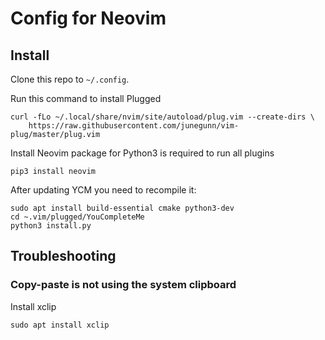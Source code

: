 # Config for Neovim

## Install
Clone this repo to `~/.config`.

Run this command to install Plugged
```
curl -fLo ~/.local/share/nvim/site/autoload/plug.vim --create-dirs \
    https://raw.githubusercontent.com/junegunn/vim-plug/master/plug.vim
```

Install Neovim package for Python3 is required to run all plugins
```
pip3 install neovim
```

After updating YCM you need to recompile it:
```
sudo apt install build-essential cmake python3-dev
cd ~.vim/plugged/YouCompleteMe
python3 install.py
```

## Troubleshooting
### Copy-paste is not using the system clipboard
Install xclip
```
sudo apt install xclip
```
